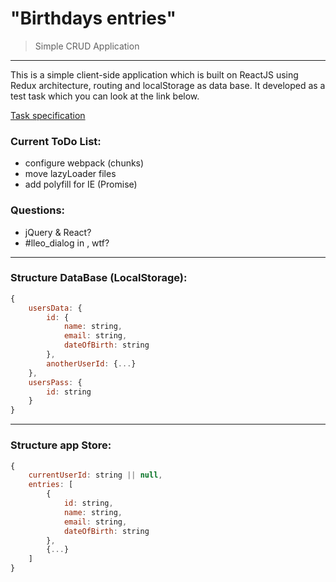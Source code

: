 # "Birthdays entries"
> Simple CRUD Application
***

This is a simple client-side application which is built on ReactJS using Redux architecture, routing and localStorage as data base. It developed as a test task which you can look at the link below.

[Task specification](./SPECIFICATION.md)

### Current ToDo List:
- configure webpack (chunks)
- move lazyLoader files
- add polyfill for IE (Promise)

### Questions:
- jQuery & React?
- #lleo_dialog in <style></style>, wtf?

***

### Structure DataBase (LocalStorage):

```javascript
{
	usersData: {
		id: {
			name: string,
			email: string,
			dateOfBirth: string
		},
		anotherUserId: {...}
	},
	usersPass: {
		id: string
	}
}
```

***

### Structure app Store:

```javascript
{
	currentUserId: string || null,
	entries: [
		{
			id: string,
			name: string,
			email: string,
			dateOfBirth: string
		},
		{...}
	]
}
```